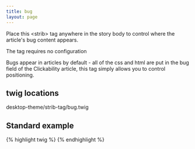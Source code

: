 ```yaml
---
title: bug
layout: page
---
```

Place this &lt;strib&gt; tag anywhere in the story body to control where the article's bug content appears.

The tag requires no configuration

Bugs appear in articles by default - all of the css and html are put in the bug field of the Clickability article, this tag simply allows you to control positioning.


## twig locations

desktop-theme/strib-tag/bug.twig

## Standard example

{% highlight twig %}
<strib type="bug"></strib>
{% endhighlight %}